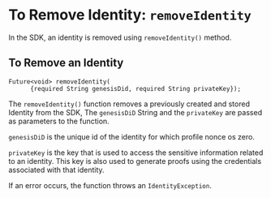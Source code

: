 # To Remove Identity: `removeIdentity`
 
In the SDK, an identity is removed using `removeIdentity()` method. 
 
## To Remove an Identity

```
Future<void> removeIdentity(
      {required String genesisDid, required String privateKey}); 
``` 

The `removeIdentity()` function removes a previously created and stored Identity from the SDK, The `genesisDiD` String and the `privateKey` are passed as parameters to the function.

`genesisDiD` is the unique id of the identity for which profile nonce os zero. 

`privateKey` is the key that is used to access the sensitive information related to an identity. This key is also used to generate proofs using the credentials associated with that identity.

If an error occurs, the function throws an `IdentityException`. 
 
 
